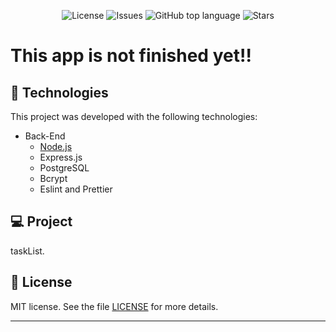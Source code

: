 <p align="center">

  <a href="LICENSE" style="text-decoration: none">
    <img alt="License" src="https://img.shields.io/github/license/Vitorrrocha/taskList?color=34CB79" />
  </a>

  <a href="https://github.com/Vitorrrocha/devHouseApi/issues" style="text-decoration: none">
    <img alt="Issues" src="https://img.shields.io/github/issues/Vitorrrocha/taskList?color=34CB79" />
  </a>

  <a href="#" style="text-decoration: none">
    <img alt="GitHub top language" src="https://img.shields.io/github/languages/top/Vitorrrocha/taskList?color=34CB79" />
  </a>
  
  <a href="https://github.com/Vitorrrocha/taskList/stargazers" style="text-decoration: none">
    <img alt="Stars" src="https://img.shields.io/github/stars/Vitorrrocha/taskList?style=social" />
  </a>

</p>

# This app is not finished yet!!

## :rocket: Technologies

This project was developed with the following technologies:

- Back-End
  - [Node.js](https://nodejs.org/en/)
  - Express.js
  - PostgreSQL
  - Bcrypt
  - Eslint and Prettier

## 💻 Project

taskList.

## :memo: License

MIT license. See the file [LICENSE](LICENSE) for more details.


---
